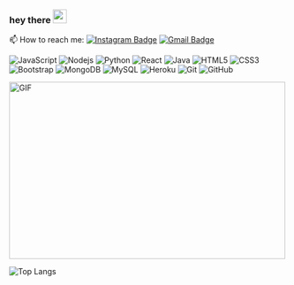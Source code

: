 <!--
**MatheusCTorres/MatheusCTorres** is a ✨ _special_ ✨ repository because its `README.md` (this file) appears on your GitHub profile.

Here are some ideas to get you started:

- 🔭 I’m currently working on ...
- 🌱 I’m currently learning ...
- 👯 I’m looking to collaborate on ...
- 🤔 I’m looking for help with ...
- 💬 Ask me about ...
- 📫 How to reach me: ...
- 😄 Pronouns: ...
- ⚡ Fun fact: ...
-->

### hey there <img src="https://media.giphy.com/media/hvRJCLFzcasrR4ia7z/giphy.gif" width="25px">

📫 How to reach me: 
[![Instagram Badge](https://img.shields.io/badge/-Matheus-purple?style=flat-square&logo=instagram&logoColor=white&link=https://www.instagram.com/_mateus_k2/)](https://www.instagram.com/_mateus_k2/)
[![Gmail Badge](https://img.shields.io/badge/-mateusokonofox@gmail.com-c14438?style=flat-square&logo=Gmail&logoColor=white&link=mailto:mateusokonofox@gmail.com)](mailto:mateusokonofox@gmail.com)



![JavaScript](https://img.shields.io/badge/-JavaScript-black?style=flat-square&logo=javascript)
![Nodejs](https://img.shields.io/badge/-Nodejs-black?style=flat-square&logo=Node.js)
![Python](https://img.shields.io/badge/-Python-black?style=flat-square&logo=Python)
![React](https://img.shields.io/badge/-React-black?style=flat-square&logo=react)
![Java](https://img.shields.io/badge/-java-E34A86?style=flat-square&logo=java)
![HTML5](https://img.shields.io/badge/-HTML5-E34F26?style=flat-square&logo=html5&logoColor=white)
![CSS3](https://img.shields.io/badge/-CSS3-1572B6?style=flat-square&logo=css3)
![Bootstrap](https://img.shields.io/badge/-Bootstrap-563D7C?style=flat-square&logo=bootstrap)
![MongoDB](https://img.shields.io/badge/-MongoDB-black?style=flat-square&logo=mongodb)
![MySQL](https://img.shields.io/badge/-MySQL-black?style=flat-square&logo=mysql)
![Heroku](https://img.shields.io/badge/-Heroku-430098?style=flat-square&logo=heroku)
![Git](https://img.shields.io/badge/-Git-black?style=flat-square&logo=git)
![GitHub](https://img.shields.io/badge/-GitHub-181717?style=flat-square&logo=github)

<img alt="GIF" src="https://github.com/abhisheknaiidu/abhisheknaiidu/blob/master/code.gif?raw=true" width="500" height="320" />

![Top Langs](https://github-readme-stats.vercel.app/api/top-langs/?username=MatheusCTorres&hide=TeX&layout=compact)

  
